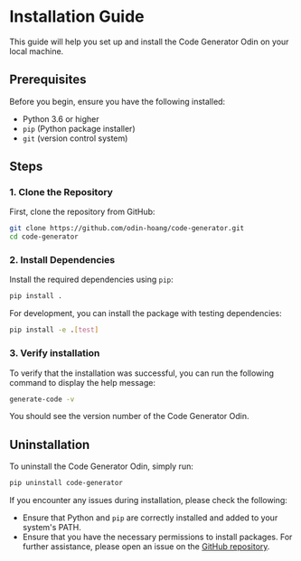 # Installation Guide

This guide will help you set up and install the Code Generator Odin on your local machine.

## Prerequisites

Before you begin, ensure you have the following installed:

- Python 3.6 or higher
- `pip` (Python package installer)
- `git` (version control system)

## Steps

### 1. Clone the Repository

First, clone the repository from GitHub:

```sh
git clone https://github.com/odin-hoang/code-generator.git
cd code-generator
```

### 2. Install Dependencies

Install the required dependencies using `pip`:

```sh
pip install .
```

For development, you can install the package with testing dependencies:

```sh
pip install -e .[test]
```

### 3. Verify installation

To verify that the installation was successful, you can run the following command to display the help message:

```sh
generate-code -v
```

You should see the version number of the Code Generator Odin.

## Uninstallation

To uninstall the Code Generator Odin, simply run:

```sh
pip uninstall code-generator
```

If you encounter any issues during installation, please check the following:

- Ensure that Python and `pip` are correctly installed and added to your system's PATH.
- Ensure that you have the necessary permissions to install packages.
  For further assistance, please open an issue on the [GitHub repository](https://github.com/odin-hoang/code-generator/issues).
